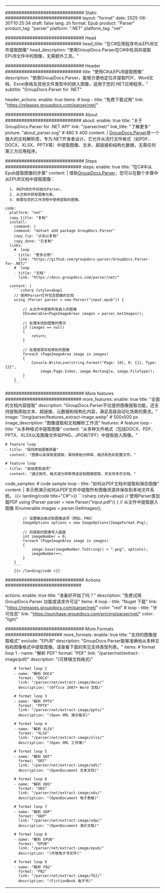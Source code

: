 


---
############################# Static ############################
layout: "format"
date:  2025-06-30T10:25:34
draft: false
lang: zh
format: Epub
product: "Parser"
product_tag: "parser"
platform: ".NET"
platform_tag: "net"

############################# Head ############################
head_title: "在C#应用程序中从EPUB文件提取图像"
head_description: "使用GroupDocs.Parser在C#中检测并提取EPUB文件中的图像，无需额外工具。"

############################# Header ############################
title: "使用C#从EPUB提取图像" 
description: "使用GroupDocs.Parser，能够方便地定位并提取PDF、Word文档、Excel表格及其他文件类型中的嵌入图像，适用于您的.NET应用程序。"
subtitle: "GroupDocs.Parser for .NET" 

header_actions:
  enable: true
  items:
    #  loop
    - title: "免费下载试用"
      link: "https://releases.groupdocs.com/parser/net/"
      
############################# About ############################
about:
    enable: true
    title: "关于GroupDocs.Parser for .NET API"
    link: "/parser/net/"
    link_title: "了解更多"
    picture: "about_parser.svg" # 480 X 400
    content: |
       [GroupDocs.Parser](/parser/net/)是一个强大的文档解析库，专为.NET开发者设计。它允许从流行文件格式（如PDF、DOCX、XLSX、PPTX等）中提取图像、文本、超链接和结构化数据，无需任何第三方应用程序。

############################# Steps ############################
steps:
    enable: true
    title: "在C#中从Epub提取图像的步骤"
    content: |
      借助[GroupDocs.Parser](/parser/net/)，您可以在数个步骤中从EPUB文档中提取图像：
      
      1. 用EPUB文件初始化Parser。
      2. 从文档中获取图像元素。
      3. 按需在您的工作流程中使用提取的图像。
   
    code:
      platform: "net"
      copy_title: "复制"
      install:
        command: |
        command: "dotnet add package GroupDocs.Parser"
        copy_tip: "点击以复制"
        copy_done: "已复制"
      links:
        #  loop
        - title: "更多示例"
          link: "https://github.com/groupdocs-parser/GroupDocs.Parser-for-.NET/"
        #  loop
        - title: "文档"
          link: "https://docs.groupdocs.com/parser/net/"
          
      content: |
        ```csharp {style=abap}
        // 使用Parser打开包含图像的文档
        using (Parser parser = new Parser("input.epub")) {

            // 从文件中提取所有嵌入的图像
            IEnumerable<PageImageArea> images = parser.GetImages();

            // 处理未找到图像的情况
            if (images == null)
            {
                return;
            }

            // 处理或保存检索到的图像
            foreach (PageImageArea image in images)
            {
                Console.WriteLine(string.Format("Page: {0}, R: {1}, Type: {2}", 
                    image.Page.Index, image.Rectangle, image.FileType));
            }
        }
        ```  

############################# More features ############################
more_features:
  enable: true
  title: "全面的文档内容提取"
  description: "GroupDocs.Parser不仅提供图像提取功能，还支持提取原始文本、超链接、元数据和结构化内容，满足高级自动化场景的需求。"
  image: "/img/parser/features_extract-image.webp" # 500x500 px
  image_description: "图像提取和文档解析工作流"
  features:
    # feature loop
    - title: "从多种格式中提取图像"
      content: "从多种文件格式（包括DOCX、PDF、PPTX、XLSX以及图像文件如PNG、JPG和TIFF）中提取嵌入图像。"

    # feature loop
    - title: "保持原始图像质量"
      content: "图像以高保真度提取，保持原始分辨率、格式和色彩配置文件。"

    # feature loop
    - title: "高级提取选项"
      content: "通过按页、格式或分辨率筛选定制图像提取，并支持多页文档。"
      
  code_samples:
    # code sample loop
    - title: "如何从PDF文档中提取和保存图像"
      content: |
        本示例演示如何从PDF文件中提取所有图像资源并保存到本地文件系统。
        {{< landing/code title="C#">}}
        ```csharp {style=abap}
        //  使用Parser类加载PDF
        using (Parser parser = new Parser("input.pdf"))
        {
            // 从文件中提取嵌入图像
            IEnumerable<PageImageArea> images = parser.GetImages();

            // 设置输出格式和图像选项（例如，PNG）
            ImageOptions options = new ImageOptions(ImageFormat.Png);

            // 将提取的图像写入磁盘
            int imageNumber = 0;
            foreach (PageImageArea image in images)
            {
                image.Save(imageNumber.ToString() + ".png", options);
                imageNumber++;
            }
        }
        ```
        {{< /landing/code >}}


############################# Actions ############################

actions:
  enable: true
  title: "准备好开始了吗？"
  description: "免费试用 GroupDocs.Parser 功能或请求许可证"
  items:
    #  loop
    - title: "Nuget 下载"
      link: "https://releases.groupdocs.com/parser/net/"
      color: "red"
        #  loop
    - title: "许可信息"
      link: "https://purchase.groupdocs.com/pricing/parser/net/"
      color: "light"


############################# More Formats #####################
more_formats:
    enable: true
    title: "支持的图像提取格式"
    exclude: "EPUB"
    description: "GroupDocs.Parser能够准确地从多种文档和图像格式中提取图像。请查看下面的常见支持类型列表。"
    items: 
        # format loop 1
        - name: "解析 PDF"
          format: "PDF"
          link: "/parser/net/extract-image/pdf/"
          description: "(可移植文档格式)"
          
        # format loop 2
        - name: "解析 DOCX"
          format: "DOCX"
          link: "/parser/net/extract-image/docx/"
          description: "(Office 2007+ Word 文档)"
          
        # format loop 3
        - name: "解析 PPTX"
          format: "PPTX"
          link: "/parser/net/extract-image/pptx/"
          description: "(Open XML 演示格式)"
          
        # format loop 4
        - name: "解析 XLSX"
          format: "XLSX"
          link: "/parser/net/extract-image/xlsx/"
          description: "(Open XML 工作簿)"
          
        # format loop 5
        - name: "解析 ODT"
          format: "ODT"
          link: "/parser/net/extract-image/odt/"
          description: "(OpenDocument 文本文档)"
          
        # format loop 6
        - name: "解析 ODS"
          format: "ODS"
          link: "/parser/net/extract-image/ods/"
          description: "(OpenDocument 电子表格)"
          
        # format loop 7
        - name: "解析 ODP"
          format: "ODP"
          link: "/parser/net/extract-image/odp/"
          description: "(OpenDocument 演示文稿)"
          
        # format loop 8
        - name: "解析 EPUB"
          format: "EPUB"
          link: "/parser/net/extract-image/epub/"
          description: "(开放电子书文件)"
          
        # format loop 9
        - name: "解析 FB2"
          format: "FB2"
          link: "/parser/net/extract-image/fb2/"
          description: "(FictionBook 电子书)"
         
          

---